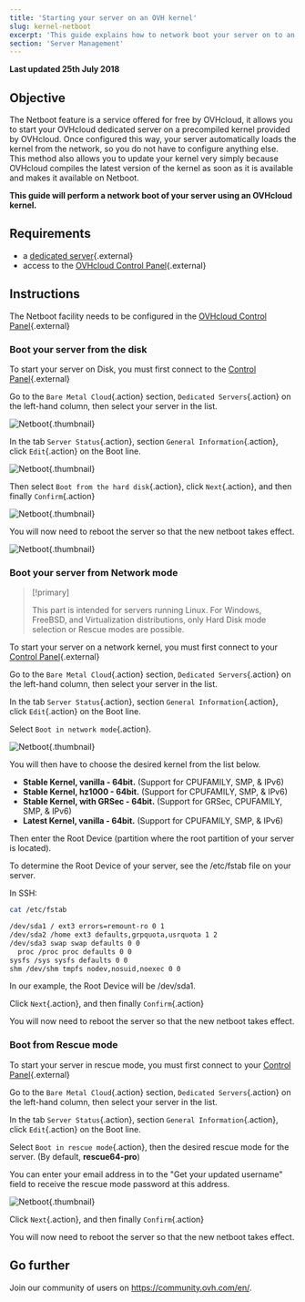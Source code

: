 ```yaml
---
title: 'Starting your server on an OVH kernel'
slug: kernel-netboot
excerpt: 'This guide explains how to network boot your server on to an OVH kernel.'
section: 'Server Management'
---
```


**Last updated 25th July 2018**

## Objective

The Netboot feature is a service offered for free by OVHcloud, it allows you to start your OVHcloud dedicated server on a precompiled kernel provided by OVHcloud. Once configured this way, your server automatically loads the kernel from the network, so you do not have to configure anything else. This method also allows you to update your kernel very simply because OVHcloud compiles the latest version of the kernel as soon as it is available and makes it available on Netboot.

**This guide will perform a network boot of your server using an OVHcloud kernel.**

## Requirements

- a [dedicated server](https://www.ovh.com/ca/en/dedicated_servers/){.external}
- access to the [OVHcloud Control Panel](https://ca.ovh.com/auth/?action=gotomanager){.external}

## Instructions

The Netboot facility needs to be configured in the [OVHcloud Control Panel](https://ca.ovh.com/auth/?action=gotomanager){.external}

### Boot your server from the disk

To start your server on Disk, you must first connect to the [Control Panel](https://ca.ovh.com/auth/?action=gotomanager){.external}

Go to the `Bare Metal Cloud`{.action} section, `Dedicated Servers`{.action} on the left-hand column, then select your server in the list.

![Netboot](images/netboot-01_2020.png){.thumbnail}

In the tab `Server Status`{.action}, section `General Information`{.action}, click `Edit`{.action} on the Boot line.

![Netboot](images/netboot-02.png){.thumbnail}

Then select `Boot from the hard disk`{.action}, click `Next`{.action}, and then finally `Confirm`{.action}

![Netboot](images/netboot-03.png){.thumbnail}

You will now need to reboot the server so that the new netboot takes effect.

![Netboot](images/netboot-04.png){.thumbnail}

### Boot your server from Network mode


> [!primary]
>
> This part is intended for servers running Linux. For Windows, FreeBSD, and Virtualization distributions, only Hard Disk mode selection or Rescue modes are possible.
> 

To start your server on a network kernel, you must first connect to your [Control Panel](https://ca.ovh.com/auth/?action=gotomanager){.external}

Go to the `Bare Metal Cloud`{.action} section, `Dedicated Servers`{.action} on the left-hand column, then select your server in the list.

In the tab `Server Status`{.action}, section `General Information`{.action}, click `Edit`{.action} on the Boot line.

Select `Boot in network mode`{.action}.

![Netboot](images/netboot-05.png){.thumbnail}

You will then have to choose the desired kernel from the list below.

- **Stable Kernel, vanilla - 64bit.** (Support for CPUFAMILY, SMP, & IPv6)
- **Stable Kernel, hz1000 - 64bit.** (Support for CPUFAMILY, SMP, & IPv6)
- **Stable Kernel, with GRSec - 64bit.** (Support for GRSec, CPUFAMILY, SMP, & IPv6)
- **Latest Kernel, vanilla - 64bit.** (Support for CPUFAMILY, SMP, & IPv6)

Then enter the Root Device (partition where the root partition of your server is located).

To determine the Root Device of your server, see the /etc/fstab file on your server.

In SSH:

```sh
cat /etc/fstab

/dev/sda1 / ext3 errors=remount-ro 0 1
/dev/sda2 /home ext3 defaults,grpquota,usrquota 1 2
/dev/sda3 swap swap defaults 0 0
  proc /proc proc defaults 0 0
sysfs /sys sysfs defaults 0 0
shm /dev/shm tmpfs nodev,nosuid,noexec 0 0
```

In our example, the Root Device will be /dev/sda1.

Click `Next`{.action}, and then finally `Confirm`{.action}

You will now need to reboot the server so that the new netboot takes effect.


### Boot from Rescue mode
To start your server in rescue mode, you must first connect to your [Control Panel](https://ca.ovh.com/auth/?action=gotomanager){.external}

Go to the `Bare Metal Cloud`{.action} section, `Dedicated Servers`{.action} on the left-hand column, then select your server in the list.

In the tab `Server Status`{.action}, section `General Information`{.action}, click `Edit`{.action} on the Boot line.

Select `Boot in rescue mode`{.action}, then the desired rescue mode for the server. (By default, **rescue64-pro**)

You can enter your email address in to the "Get your updated username" field to receive the rescue mode password at this address.

![Netboot](images/netboot-06.png){.thumbnail}

Click `Next`{.action}, and then finally `Confirm`{.action}

You will now need to reboot the server so that the new netboot takes effect.

## Go further

Join our community of users on <https://community.ovh.com/en/>.
